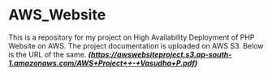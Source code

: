 # AWS_Website
This is a repository for my project on High Availability Deployment of PHP Website on AWS.
The project documentation is uploaded on AWS S3. Below is the URL of the same.
***(https://awswebsiteproject.s3.ap-south-1.amazonaws.com/AWS+Project++-+Vasudha+P.pdf)***



